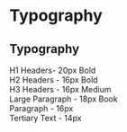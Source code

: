 # Typography

## Typography

H1 Headers- 20px Bold  
H2 Headers - 16px Bold  
H3 Headers - 16px Medium  
Large Paragraph - 18px Book  
Paragraph - 16px  
Tertiary Text - 14px



